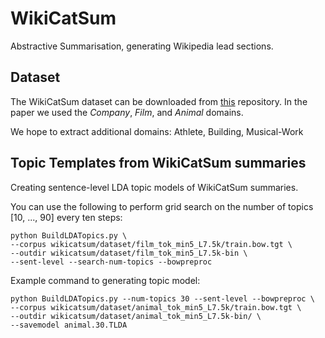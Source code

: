 # WikiCatSum
Abstractive Summarisation, generating Wikipedia lead sections.


## Dataset

The WikiCatSum dataset can be downloaded from [this](https://datashare.is.ed.ac.uk/handle/10283/3368) repository. In the paper we used the *Company*, *Film*, and *Animal* domains.

We hope to extract additional domains: Athlete, Building, Musical-Work


## Topic Templates from WikiCatSum summaries

Creating sentence-level LDA topic models of WikiCatSum summaries.

You can use the following to perform grid search on the number of topics [10, ..., 90] every ten steps:
```
python BuildLDATopics.py \
--corpus wikicatsum/dataset/film_tok_min5_L7.5k/train.bow.tgt \
--outdir wikicatsum/dataset/film_tok_min5_L7.5k-bin \
--sent-level --search-num-topics --bowpreproc 
```

Example command to generating topic model:
```
python BuildLDATopics.py --num-topics 30 --sent-level --bowpreproc \
--corpus wikicatsum/dataset/animal_tok_min5_L7.5k/train.bow.tgt \
--outdir wikicatsum/dataset/animal_tok_min5_L7.5k-bin/ \
--savemodel animal.30.TLDA
```

